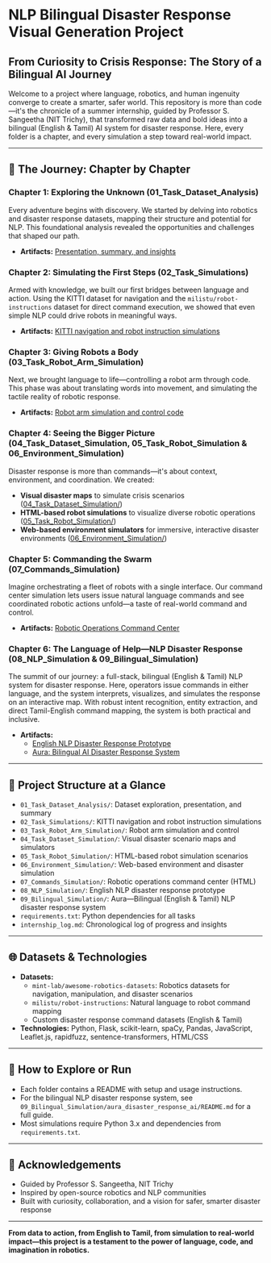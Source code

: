 # NLP Bilingual Disaster Response Visual Generation Project

## From Curiosity to Crisis Response: The Story of a Bilingual AI Journey

Welcome to a project where language, robotics, and human ingenuity converge to create a smarter, safer world. This repository is more than code—it's the chronicle of a summer internship, guided by Professor S. Sangeetha (NIT Trichy), that transformed raw data and bold ideas into a bilingual (English & Tamil) AI system for disaster response. Here, every folder is a chapter, and every simulation a step toward real-world impact.

---

## 🚀 The Journey: Chapter by Chapter

### **Chapter 1: Exploring the Unknown (01_Task_Dataset_Analysis)**
Every adventure begins with discovery. We started by delving into robotics and disaster response datasets, mapping their structure and potential for NLP. This foundational analysis revealed the opportunities and challenges that shaped our path.
- **Artifacts:** [Presentation, summary, and insights](01_Task_Dataset_Analysis/)

### **Chapter 2: Simulating the First Steps (02_Task_Simulations)**
Armed with knowledge, we built our first bridges between language and action. Using the KITTI dataset for navigation and the `milistu/robot-instructions` dataset for direct command execution, we showed that even simple NLP could drive robots in meaningful ways.
- **Artifacts:** [KITTI navigation and robot instruction simulations](02_Task_Simulations/)

### **Chapter 3: Giving Robots a Body (03_Task_Robot_Arm_Simulation)**
Next, we brought language to life—controlling a robot arm through code. This phase was about translating words into movement, and simulating the tactile reality of robotic response.
- **Artifacts:** [Robot arm simulation and control code](03_Task_Robot_Arm_Simulation/)

### **Chapter 4: Seeing the Bigger Picture (04_Task_Dataset_Simulation, 05_Task_Robot_Simulation & 06_Environment_Simulation)**
Disaster response is more than commands—it's about context, environment, and coordination. We created:
- **Visual disaster maps** to simulate crisis scenarios ([04_Task_Dataset_Simulation/](04_Task_Dataset_Simulation/))
- **HTML-based robot simulations** to visualize diverse robotic operations ([05_Task_Robot_Simulation/](05_Task_Robot_Simulation/))
- **Web-based environment simulators** for immersive, interactive disaster environments ([06_Environment_Simulation/](06_Environment_Simulation/))

### **Chapter 5: Commanding the Swarm (07_Commands_Simulation)**
Imagine orchestrating a fleet of robots with a single interface. Our command center simulation lets users issue natural language commands and see coordinated robotic actions unfold—a taste of real-world command and control.
- **Artifacts:** [Robotic Operations Command Center](07_Commands_Simulation/)

### **Chapter 6: The Language of Help—NLP Disaster Response (08_NLP_Simulation & 09_Bilingual_Simulation)**
The summit of our journey: a full-stack, bilingual (English & Tamil) NLP system for disaster response. Here, operators issue commands in either language, and the system interprets, visualizes, and simulates the response on an interactive map. With robust intent recognition, entity extraction, and direct Tamil-English command mapping, the system is both practical and inclusive.
- **Artifacts:**
  - [English NLP Disaster Response Prototype](08_NLP_Simulation/)
  - [Aura: Bilingual AI Disaster Response System](09_Bilingual_Simulation/)

---

## 🧭 Project Structure at a Glance
- `01_Task_Dataset_Analysis/`: Dataset exploration, presentation, and summary
- `02_Task_Simulations/`: KITTI navigation and robot instruction simulations
- `03_Task_Robot_Arm_Simulation/`: Robot arm simulation and control
- `04_Task_Dataset_Simulation/`: Visual disaster scenario maps and simulators
- `05_Task_Robot_Simulation/`: HTML-based robot simulation scenarios
- `06_Environment_Simulation/`: Web-based environment and disaster simulation
- `07_Commands_Simulation/`: Robotic operations command center (HTML)
- `08_NLP_Simulation/`: English NLP disaster response prototype
- `09_Bilingual_Simulation/`: Aura—Bilingual (English & Tamil) NLP disaster response system
- `requirements.txt`: Python dependencies for all tasks
- `internship_log.md`: Chronological log of progress and insights

---

## 🌐 Datasets & Technologies
- **Datasets:**
  - `mint-lab/awesome-robotics-datasets`: Robotics datasets for navigation, manipulation, and disaster scenarios
  - `milistu/robot-instructions`: Natural language to robot command mapping
  - Custom disaster response command datasets (English & Tamil)
- **Technologies:** Python, Flask, scikit-learn, spaCy, Pandas, JavaScript, Leaflet.js, rapidfuzz, sentence-transformers, HTML/CSS

---

## 🏁 How to Explore or Run
- Each folder contains a README with setup and usage instructions.
- For the bilingual NLP disaster response system, see `09_Bilingual_Simulation/aura_disaster_response_ai/README.md` for a full guide.
- Most simulations require Python 3.x and dependencies from `requirements.txt`.

---

## 🙏 Acknowledgements
- Guided by Professor S. Sangeetha, NIT Trichy
- Inspired by open-source robotics and NLP communities
- Built with curiosity, collaboration, and a vision for safer, smarter disaster response

---

**From data to action, from English to Tamil, from simulation to real-world impact—this project is a testament to the power of language, code, and imagination in robotics.**


